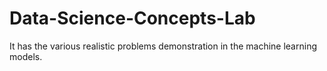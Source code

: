 # Data-Science-Concepts-Lab
It has the various realistic problems demonstration in the machine learning models.
